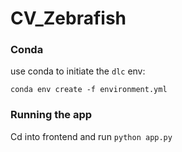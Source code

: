 # CV_Zebrafish

### Conda

use conda to initiate the `dlc` env:

`conda env create -f environment.yml`

### Running the app

Cd into frontend and run `python app.py`
